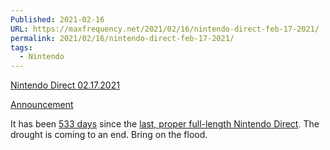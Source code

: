 ```yaml
---
Published: 2021-02-16
URL: https://maxfrequency.net/2021/02/16/nintendo-direct-feb-17-2021/
permalink: 2021/02/16/nintendo-direct-feb-17-2021/
tags:
  - Nintendo
---
```

[Nintendo Direct 02.17.2021](https://www.nintendo.com/nintendo-direct/02-17-2021/)

[Announcement](https://twitter.com/NintendoAmerica/status/1361676737730519042)

It has been [533 days](https://en.wikipedia.org/wiki/Nintendo_Direct#List_of_presentations) since the [last, proper full-length Nintendo Direct](https://www.youtube.com/watch?v=8TVE44feo_I). The drought is coming to an end. Bring on the flood.